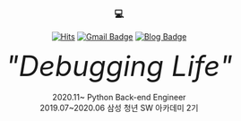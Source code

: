 <div align="center">
<h3>💻</h3>

[![Hits](https://hits.seeyoufarm.com/api/count/incr/badge.svg?url=https%3A%2F%2Fgithub.com%2Fliza0525&count_bg=%236A9FC2&title_bg=%23555555&icon=&icon_color=%23E7E7E7&title=visits&edge_flat=false)](https://hits.seeyoufarm.com)
[![Gmail Badge](https://img.shields.io/badge/Gmail-d14836?logo=Gmail&logoColor=white&color=FF808C&link=mailto:doubley0525@gmail.com)](mailto:doubley0525@gmail.com)
[![Blog Badge](http://img.shields.io/badge/-Blog-green?logo=Naver&logoColor=white&color=4FD5A2&link=https://blog.naver.com/lizziechung)](https://blog.naver.com/lizziechung)

<i style="font-size:50px;">"Debugging Life"</i>
<br />
<br />
2020.11~ Python Back-end Engineer<br />
2019.07~2020.06 삼성 청년 SW 아카데미 2기<br />
</div>

